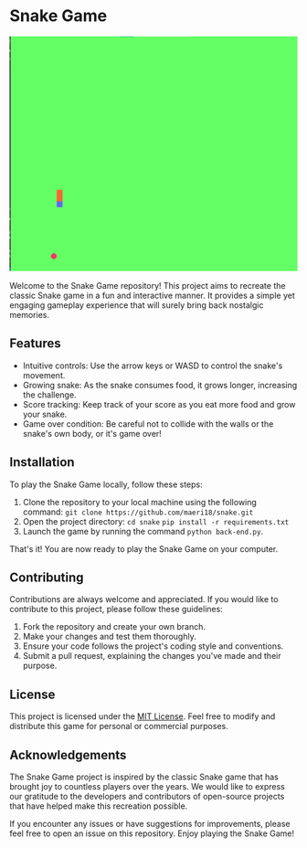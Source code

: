 # Snake Game

![Snake Game](snake_game_screenshot.png)

Welcome to the Snake Game repository! This project aims to recreate the classic Snake game in a fun and interactive manner. It provides a simple yet engaging gameplay experience that will surely bring back nostalgic memories.

## Features

- Intuitive controls: Use the arrow keys or WASD to control the snake's movement.
- Growing snake: As the snake consumes food, it grows longer, increasing the challenge.
- Score tracking: Keep track of your score as you eat more food and grow your snake.
- Game over condition: Be careful not to collide with the walls or the snake's own body, or it's game over!

## Installation

To play the Snake Game locally, follow these steps:

1. Clone the repository to your local machine using the following command:
   `git clone https://github.com/maeri18/snake.git`
2. Open the project directory:
   `cd snake`
   `pip install -r requirements.txt`
4. Launch the game by running the command `python back-end.py`.

That's it! You are now ready to play the Snake Game on your computer.

## Contributing

Contributions are always welcome and appreciated. If you would like to contribute to this project, please follow these guidelines:

1. Fork the repository and create your own branch.
2. Make your changes and test them thoroughly.
3. Ensure your code follows the project's coding style and conventions.
4. Submit a pull request, explaining the changes you've made and their purpose.

## License

This project is licensed under the [MIT License](LICENSE). Feel free to modify and distribute this game for personal or commercial purposes.

## Acknowledgements

The Snake Game project is inspired by the classic Snake game that has brought joy to countless players over the years. We would like to express our gratitude to the developers and contributors of open-source projects that have helped make this recreation possible.

If you encounter any issues or have suggestions for improvements, please feel free to open an issue on this repository. Enjoy playing the Snake Game!

